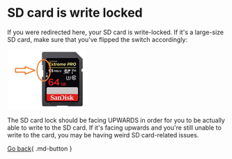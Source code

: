# SD card is write locked

If you were redirected here, your SD card is write-locked. If it's a large-size SD card, make sure that you've flipped the switch accordingly:

![Image](/images/sdlock.png)

The SD card lock should be facing UPWARDS in order for you to be actually able to write to the SD card. If it's facing upwards and you're still unable to write to the card, you may be having weird SD card-related issues.

[Go back](javascript:history.back()){ .md-button }

